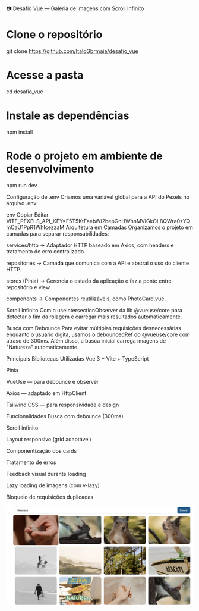 📷 Desafio Vue — Galeria de Imagens com Scroll Infinito

# Clone o repositório

git clone https://github.com/ItaloGbrmaia/desafio_vue

# Acesse a pasta

cd desafio_vue

# Instale as dependências

npm install

# Rode o projeto em ambiente de desenvolvimento

npm run dev

Configuração de .env
Criamos uma variável global para a API do Pexels no arquivo .env:

env
Copiar
Editar
VITE_PEXELS_API_KEY=F5T5KtFaebWi2bepGnHWhnMVlGkOL8QWra0zYQmCaU1PpR1WhIcezzaM
Arquitetura em Camadas
Organizamos o projeto em camadas para separar responsabilidades:

services/http → Adaptador HTTP baseado em Axios, com headers e tratamento de erro centralizado.

repositories → Camada que comunica com a API e abstrai o uso do cliente HTTP.

stores (Pinia) → Gerencia o estado da aplicação e faz a ponte entre repositório e view.

components → Componentes reutilizáveis, como PhotoCard.vue.

Scroll Infinito
Com o useIntersectionObserver da lib @vueuse/core para detectar o fim da rolagem e carregar mais resultados automaticamente.

Busca com Debounce
Para evitar múltiplas requisições desnecessárias enquanto o usuário digita, usamos o debouncedRef do @vueuse/core com atraso de 300ms. Além disso, a busca inicial carrega imagens de "Natureza" automaticamente.

Principais Bibliotecas Utilizadas
Vue 3 + Vite + TypeScript

Pinia

VueUse — para debounce e observer

Axios — adaptado em HttpClient

Tailwind CSS — para responsividade e design

Funcionalidades
Busca com debounce (300ms)

Scroll infinito

Layout responsivo (grid adaptável)

Componentização dos cards

Tratamento de erros

Feedback visual durante loading

Lazy loading de imagens (com v-lazy)

Bloqueio de requisições duplicadas

![alt text](image.png)
